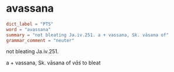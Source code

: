 # avassana

``` toml
dict_label = "PTS"
word = "avassana"
summary = "not bleating Ja.iv.251. a + vassana, Sk. vāsana of"
grammar_comment = "neuter"
```

not bleating Ja.iv.251.

a \+ vassana, Sk. vāsana of *vāś* to bleat

